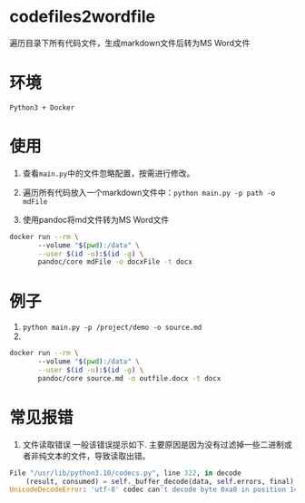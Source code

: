 # codefiles2wordfile
遍历目录下所有代码文件，生成markdown文件后转为MS Word文件

# 环境
`Python3 + Docker`

# 使用
1. 查看`main.py`中的文件忽略配置，按需进行修改。
2. 遍历所有代码放入一个markdown文件中：`python main.py -p path -o mdFile`


3. 使用pandoc将md文件转为MS Word文件
```bash
docker run --rm \             
       --volume "$(pwd):/data" \
       --user $(id -u):$(id -g) \
       pandoc/core mdFile -o docxFile -t docx
```

# 例子
1. `python main.py -p /project/demo -o source.md`
2. 
```bash
docker run --rm \             
       --volume "$(pwd):/data" \
       --user $(id -u):$(id -g) \
       pandoc/core source.md -o outfile.docx -t docx
```

# 常见报错
1. 文件读取错误
一般该错误提示如下. 主要原因是因为没有过滤掉一些二进制或者非纯文本的文件，导致读取出错。
```python
File "/usr/lib/python3.10/codecs.py", line 322, in decode
    (result, consumed) = self._buffer_decode(data, self.errors, final)
UnicodeDecodeError: 'utf-8' codec can't decode byte 0xa8 in position 14: invalid start byte
```
